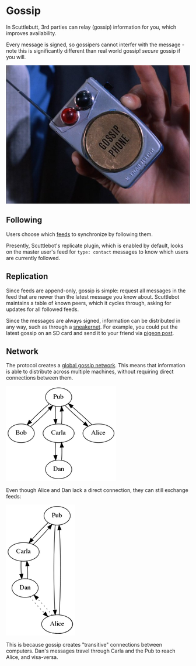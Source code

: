 # Gossip

In Scuttlebutt, 3rd parties can relay (gossip) information for you, which improves availability.

Every message is signed, so gossipers cannot interfer with the message - note this is significantly different than real world gossip! _secure_ gossip if you will.

[![GOSSIP PHONE](../assets/gossip-phone.jpg)](https://twitter.com/BatLabels/status/700324774833217536)

## Following 

Users choose which [feeds](./feed.html) to synchronize by following them.

Presently, Scuttlebot's replicate plugin, which is enabled by default, looks on the master user's feed for `type: contact` messages to know which users are currently followed.

## Replication

Since feeds are append-only, gossip is simple: request all messages in the feed that are newer than the latest message you know about. Scuttlebot maintains a table of known peers, which it cycles through, asking for updates for all followed feeds.

Since the messages are always signed, information can be distributed in any way, such as through a [sneakernet](https://en.wikipedia.org/wiki/Sneakernet). For example, you could put the latest gossip on an SD card and send it to your friend via [pigeon post](https://en.wikipedia.org/wiki/Pigeon_post).

## Network

The protocol creates a [global gossip network](https://en.wikipedia.org/wiki/Gossip_protocol). This means that information is able to distribute across multiple machines, without requiring direct connections between them.

![Gossip graph 1](../assets/gossip-graph1.png)

Even though Alice and Dan lack a direct connection, they can still exchange feeds:

![Gossip graph 2](../assets/gossip-graph2.png)

This is because gossip creates "transitive" connections between computers. Dan's messages travel through Carla and the Pub to reach Alice, and visa-versa.
